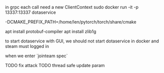 in grpc each call need a new ClientContext
sudo docker run -it -p 13337:13337 dotaservice

-DCMAKE_PREFIX_PATH=/home/len/pytorch/torch/share/cmake

apt install protobuf-compiler
apt install zlib1g


to start dotaservice with GUI, we should not start dotaservice in docker
and steam must logged in

when we enter \`jointeam spec\`

TODO fix attack
TODO thread safe update param